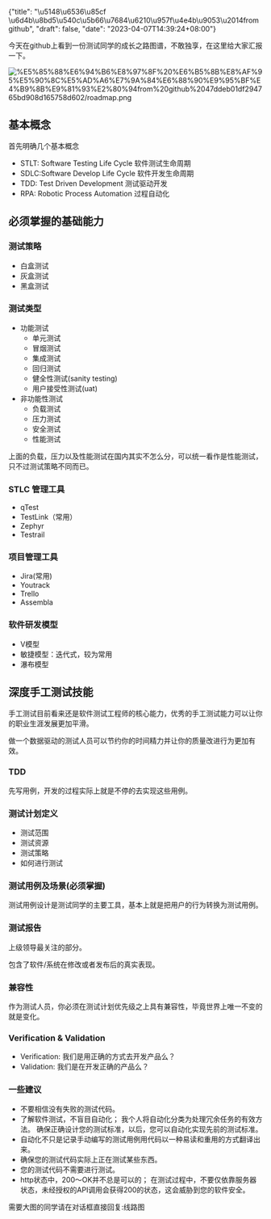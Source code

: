 {"title": "\u5148\u6536\u85cf \u6d4b\u8bd5\u540c\u5b66\u7684\u6210\u957f\u4e4b\u9053\u2014from github", "draft": false, "date": "2023-04-07T14:39:24+08:00"}

今天在github上看到一份测试同学的成长之路图谱，不敢独享，在这里给大家汇报一下。

![%E5%85%88%E6%94%B6%E8%97%8F%20%E6%B5%8B%E8%AF%95%E5%90%8C%E5%AD%A6%E7%9A%84%E6%88%90%E9%95%BF%E4%B9%8B%E9%81%93%E2%80%94from%20github%2047ddeb01df294765bd908d165758d602/roadmap.png](%E5%85%88%E6%94%B6%E8%97%8F%20%E6%B5%8B%E8%AF%95%E5%90%8C%E5%AD%A6%E7%9A%84%E6%88%90%E9%95%BF%E4%B9%8B%E9%81%93%E2%80%94from%20github%2047ddeb01df294765bd908d165758d602/roadmap.png)

## 基本概念

首先明确几个基本概念

- STLT: Software Testing Life Cycle 软件测试生命周期
- SDLC:Software Develop Life Cycle  软件开发生命周期
- TDD: Test Driven Development 测试驱动开发
- RPA: Robotic Process Automation 过程自动化

## 必须掌握的基础能力

### 测试策略

- 白盒测试
- 灰盒测试
- 黑盒测试

### 测试类型

- 功能测试
    - 单元测试
    - 冒烟测试
    - 集成测试
    - 回归测试
    - 健全性测试(sanity testing)
    - 用户接受性测试(uat)
- 非功能性测试
    - 负载测试
    - 压力测试
    - 安全测试
    - 性能测试

上面的负载，压力以及性能测试在国内其实不怎么分，可以统一看作是性能测试，只不过测试策略不同而已。

### STLC 管理工具

- qTest
- TestLink（常用）
- Zephyr
- Testrail

### 项目管理工具

- Jira(常用)
- Youtrack
- Trello
- Assembla

### 软件研发模型

- V模型
- 敏捷模型：迭代式，较为常用
- 瀑布模型

## 深度手工测试技能

手工测试目前看来还是软件测试工程师的核心能力，优秀的手工测试能力可以让你的职业生涯发展更加平滑。

做一个数据驱动的测试人员可以节约你的时间精力并让你的质量改进行为更加有效。

### TDD

先写用例，开发的过程实际上就是不停的去实现这些用例。

### 测试计划定义

- 测试范围
- 测试资源
- 测试策略
- 如何进行测试

### 测试用例及场景(必须掌握)

测试用例设计是测试同学的主要工具，基本上就是把用户的行为转换为测试用例。

### 测试报告

上级领导最关注的部分。

包含了软件/系统在修改或者发布后的真实表现。

### 兼容性

作为测试人员，你必须在测试计划优先级之上具有兼容性，毕竟世界上唯一不变的就是变化。

### Verification & Validation

- Verification: 我们是用正确的方式去开发产品么？
- Validation: 我们是在开发正确的产品么？

### 一些建议

- 不要相信没有失败的测试代码。
- 了解软件测试，不盲目自动化； 我个人将自动化分类为处理冗余任务的有效方法。 确保正确设计您的测试标准，以后，您可以自动化实现先前的测试标准。
- 自动化不只是记录手动编写的测试用例用代码以一种易读和重用的方式翻译出来。
- 确保您的测试代码实际上正在测试某些东西。
- 您的测试代码不需要进行测试。
- http状态中，200〜OK并不总是可以的； 在测试过程中，不要仅依靠服务器状态，未经授权的API调用会获得200的状态，这会威胁到您的软件安全。

需要大图的同学请在对话框直接回复:线路图

###